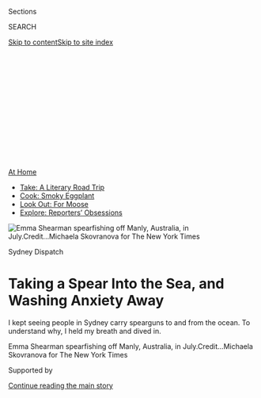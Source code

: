 <div id="app">

<div>

<div>

<div>

<div class="NYTAppHideMasthead css-ikk3s8 e1suatyy0">

<div class="section css-133zg39 e1suatyy2">

<div class="css-eph4ug er09x8g0">

<div class="css-6n7j50">

</div>

<span class="css-1dv1kvn">Sections</span>

<div class="css-10488qs">

<span class="css-1dv1kvn">SEARCH</span>

</div>

[Skip to content](#site-content)[Skip to site
index](#site-index)

</div>

<div class="css-10698na e1huz5gh0">

</div>

</div>

</div>

</div>

<div data-aria-hidden="false">

<div id="site-content" data-role="main">

<div>

<div class="css-1aor85t" style="opacity:0.000000001;z-index:-1;visibility:hidden">

<div class="css-1hqnpie">

<div class="css-epjblv">

<span class="css-17xtcya">[Australia](/section/world/australia)</span><span class="css-x15j1o">|</span><span class="css-fwqvlz">Taking
a Spear Into the Sea, and Washing Anxiety
Away</span>

</div>

<div class="css-k008qs">

<div class="css-1iwv8en">

<span class="css-18z7m18"></span>

<div>

</div>

</div>

<span class="css-1n6z4y">https://nyti.ms/3i6iNpF</span>

<div class="css-1705lsu">

<div class="css-4xjgmj">

<div class="css-4skfbu" data-role="toolbar" data-aria-label="Social Media Share buttons, Save button, and Comments Panel with current comment count" data-testid="share-tools">

  - 
  - 
  - 
  - 
    
    <div class="css-6n7j50">
    
    </div>

  - 

</div>

</div>

</div>

</div>

</div>

</div>

<div id="NYT_TOP_BANNER_REGION" class="css-11qgg8s">

<div>

<div id="maps-athome-menu" class="section interactive-content interactive-size-medium css-1du2ztb">

<div class="css-17ih8de interactive-body">

<div class="at-home-nav__innerContainer">

<div class="at-home-nav__title">

[At
Home](https://www.nytimes3xbfgragh.onion/spotlight/at-home?action=click&pgtype=Article&state=default&region=TOP_BANNER&context=at_home_menu)

</div>

  - [Take: A Literary Road
    Trip](https://www.nytimes3xbfgragh.onion/2020/07/28/books/time-for-a-literary-road-trip.html?action=click&pgtype=Article&state=default&region=TOP_BANNER&context=at_home_menu)
  - [Cook: Smoky
    Eggplant](https://www.nytimes3xbfgragh.onion/2020/07/29/magazine/bored-with-your-home-cooking-some-smoky-eggplant-will-fix-that.html?action=click&pgtype=Article&state=default&region=TOP_BANNER&context=at_home_menu)
  - [Look Out: For
    Moose](https://www.nytimes3xbfgragh.onion/2020/07/27/travel/moose-michigan-isle-royale.html?action=click&pgtype=Article&state=default&region=TOP_BANNER&context=at_home_menu)
  - [Explore: Reporters’
    Obsessions](https://www.nytimes3xbfgragh.onion/interactive/2020/at-home/even-more-reporters-editors-diaries-lists-recommendations.html?action=click&pgtype=Article&state=default&region=TOP_BANNER&context=at_home_menu)

</div>

</div>

</div>

</div>

</div>

<div id="fullBleedHeaderContent">

<div class="css-9fsmc8">

![<span class="css-16f3y1r e13ogyst0" data-aria-hidden="true">Emma
Shearman spearfishing off Manly, Australia, in
July.</span><span class="css-cnj6d5 e1z0qqy90" itemprop="copyrightHolder"><span class="css-1ly73wi e1tej78p0">Credit...</span><span><span>Michaela
Skovranova for The New York
Times</span></span></span>](https://static01.graylady3jvrrxbe.onion/images/2020/07/31/world/00spearfishing-dispatch-1/merlin_174989472_4a4fd234-dfc0-40c6-b035-8f8d070f9c16-articleLarge.jpg?quality=75&auto=webp&disable=upscale)

</div>

<div class="css-1aqq9tq">

Sydney Dispatch

<div class="css-1vkm6nb ehdk2mb0">

# Taking a Spear Into the Sea, and Washing Anxiety Away

</div>

I kept seeing people in Sydney carry spearguns to and from the ocean. To
understand why, I held my breath and dived in.

</div>

<div class="css-nwzfg5 e1gnum310">

<span class="css-1f9pvn2 australia">Emma Shearman spearfishing off
Manly, Australia, in
July.</span><span class="css-cnj6d5 e1z0qqy90" itemprop="copyrightHolder"><span class="css-1ly73wi e1tej78p0">Credit...</span><span><span>Michaela
Skovranova for The New York Times</span></span></span>

</div>

<div id="sponsor-wrapper" class="css-1hyfx7x">

<div id="sponsor-slug" class="css-19vbshk">

Supported by

</div>

[Continue reading the main
story](#after-sponsor)

<div id="sponsor" class="ad sponsor-wrapper" style="text-align:center;height:100%;display:block">

</div>

<div id="after-sponsor">

</div>

</div>

<div class="css-1wx1auc e1gnum311">

<div class="css-18e8msd">

<div class="css-vp77d3 epjyd6m0">

<div class="css-hus3qt ey68jwv0" data-aria-hidden="true">

[![Damien
Cave](https://static01.graylady3jvrrxbe.onion/images/2018/10/08/multimedia/author-damien-cave/author-damien-cave-thumbLarge.png
"Damien Cave")](https://www.nytimes3xbfgragh.onion/by/damien-cave)

</div>

<div class="css-1baulvz">

By [<span class="css-1baulvz last-byline" itemprop="name">Damien
Cave</span>](https://www.nytimes3xbfgragh.onion/by/damien-cave)

</div>

</div>

  - Aug. 3,
    2020

  - 
    
    <div class="css-4xjgmj">
    
    <div class="css-d8bdto" data-role="toolbar" data-aria-label="Social Media Share buttons, Save button, and Comments Panel with current comment count" data-testid="share-tools">
    
      - 
      - 
      - 
      - 
        
        <div class="css-6n7j50">
        
        </div>
    
      - 
    
    </div>
    
    </div>

</div>

</div>

</div>

<div class="section meteredContent css-1r7ky0e" name="articleBody" itemprop="articleBody">

<div class="css-1fanzo5 StoryBodyCompanionColumn">

<div class="css-53u6y8">

SYDNEY, Australia — Emma Shearman held her speargun and focused on her
breathing. In, out, relax, she thought. Deep and steady, as rhythmic as
the waves.

She plunged into the cold Pacific off Sydney’s rocky coast, holding her
breath until she reached a depth of about 30 feet. Quiet and calm, she
lifted the gun, aimed and fired — spearing a [red
morwong](https://www.dpi.nsw.gov.au/fishing/fish-species/species-list/red-morwong)
through its middle.

It was the second catch of the day. Her friend Tim Charody, who taught
her to spearfish during Australia’s coronavirus lockdown, had already
caught another morwong, a common fish in these waters. But this was Ms.
Shearman’s deepest dive, and she emerged proud, holding her prey by the
gills.

“There’s a real courage and confidence to know that I can go out and
catch my own food and provide, and still do womanly things — go salsa
dancing and wear heels,” she said when we were all on land.

</div>

</div>

<div class="css-1fanzo5 StoryBodyCompanionColumn">

<div class="css-53u6y8">

“It’s so challenging,” she added, “but also meditative.”

I’d joined them early one morning out of curiosity. For months now,
since the first coronavirus lockdown, I’ve been seeing more and more
people carrying spearguns to and from the waters around Sydney. One day
I nearly collided with a spear-toting dad lugging Australian salmon into
our suburb, at which point I started to wonder what was going on with
all the Poseidons.

</div>

</div>

<div class="css-79elbk" data-testid="photoviewer-wrapper">

<div class="css-z3e15g" data-testid="photoviewer-wrapper-hidden">

</div>

<div class="css-1a48zt4 ehw59r15" data-testid="photoviewer-children">

![<span class="css-16f3y1r e13ogyst0" data-aria-hidden="true">Tim
Charody sharpening his spear before
spearfishing.</span><span class="css-cnj6d5 e1z0qqy90" itemprop="copyrightHolder"><span class="css-1ly73wi e1tej78p0">Credit...</span><span>Michaela
Skovranova for The New York
Times</span></span>](https://static01.graylady3jvrrxbe.onion/images/2020/07/31/world/00spearfishing-dispatch-2/merlin_174989355_09f63290-2f5a-40be-9776-ac42e92f7d1f-articleLarge.jpg?quality=75&auto=webp&disable=upscale)

</div>

</div>

<div class="css-79elbk" data-testid="photoviewer-wrapper">

<div class="css-z3e15g" data-testid="photoviewer-wrapper-hidden">

</div>

<div class="css-1a48zt4 ehw59r15" data-testid="photoviewer-children">

<div class="css-1xdhyk6 erfvjey0">

<span class="css-1ly73wi e1tej78p0">Image</span>

<div class="css-zjzyr8">

<div data-testid="lazyimage-container" style="height:290px">

</div>

</div>

</div>

<span class="css-16f3y1r e13ogyst0" data-aria-hidden="true">“It’s so
challenging,” said Emma Shearman of spearfishing, with Mr.
Charody.</span><span class="css-cnj6d5 e1z0qqy90" itemprop="copyrightHolder"><span class="css-1ly73wi e1tej78p0">Credit...</span><span>Michaela
Skovranova for The New York Times</span></span>

</div>

</div>

<div class="css-79elbk" data-testid="photoviewer-wrapper">

<div class="css-z3e15g" data-testid="photoviewer-wrapper-hidden">

</div>

<div class="css-1a48zt4 ehw59r15" data-testid="photoviewer-children">

<div class="css-1xdhyk6 erfvjey0">

<span class="css-1ly73wi e1tej78p0">Image</span>

<div class="css-zjzyr8">

<div data-testid="lazyimage-container" style="height:290px">

</div>

</div>

</div>

<span class="css-16f3y1r e13ogyst0" data-aria-hidden="true">A school of
fish at Inscription Point in Botany Bay National Park in
Sydney.</span><span class="css-cnj6d5 e1z0qqy90" itemprop="copyrightHolder"><span class="css-1ly73wi e1tej78p0">Credit...</span><span>Michaela
Skovranova for The New York Times</span></span>

</div>

</div>

<div class="css-1fanzo5 StoryBodyCompanionColumn">

<div class="css-53u6y8">

Sydney has long been a city of surfboards in hatchbacks and sandy toes
on sidewalks. The ocean here is like a neighbor you see everywhere. It
appears around unexpected corners from the craggy coast and for miles
inland along a harbor shaped like an oak leaf — as Mark Twain [pointed
out](https://musingsofaliterarydilettante.wordpress.com/2010/03/28/the-wayward-tourist-mark-twains-adventures-in-australia-by-mark-twain/)
in 1897 when he called the sheets of blue “superbly beautiful.”

</div>

</div>

<div class="css-1fanzo5 StoryBodyCompanionColumn">

<div class="css-53u6y8">

All those spear guns seemed to be introducing a deeper and darker vibe.
Or so I thought.

In fact, during a time of rising unemployment and restrictions on group
sports and social gatherings, spearfishing has become an increasingly
popular escape for people seeking calm, control and sustenance far from
the anxieties of land. Spear gear has been selling out at dive shops up
and down Australia’s east coast since March. Young and old, men and
women: They are all finding something for their stomachs and souls in an
act that is ancient and elemental.

“It’s all about living off the ocean,” said Robert Cooley, a lifelong
spearfisherman and the leader of the Gamay Rangers, an Aboriginal group
that helps manage and protect Botany Bay on Sydney’s southern edge.
“It’s a catch-your-breath type of thing, far away from the big
city.”

Mr. Cooley, 53, tall, talkative and full of local lore, said his team of
a half-dozen rangers had already put their spearfishing skills to good
use. During Sydney’s peak lockdown period in April, their underwater
hunting became community service. Between fish, lobsters and abalone,
they caught 3,000 meals to distribute to neighbors in need.

</div>

</div>

<div class="css-79elbk" data-testid="photoviewer-wrapper">

<div class="css-z3e15g" data-testid="photoviewer-wrapper-hidden">

</div>

<div class="css-1a48zt4 ehw59r15" data-testid="photoviewer-children">

<div class="css-1xdhyk6 erfvjey0">

<span class="css-1ly73wi e1tej78p0">Image</span>

<div class="css-zjzyr8">

<div data-testid="lazyimage-container" style="height:290px">

</div>

</div>

</div>

<span class="css-16f3y1r e13ogyst0" data-aria-hidden="true">Mr. Charody
spearfishing.</span><span class="css-cnj6d5 e1z0qqy90" itemprop="copyrightHolder"><span class="css-1ly73wi e1tej78p0">Credit...</span><span>Michaela
Skovranova for The New York Times</span></span>

</div>

</div>

<div class="css-79elbk" data-testid="photoviewer-wrapper">

<div class="css-z3e15g" data-testid="photoviewer-wrapper-hidden">

</div>

<div class="css-1a48zt4 ehw59r15" data-testid="photoviewer-children">

<div class="css-1xdhyk6 erfvjey0">

<span class="css-1ly73wi e1tej78p0">Image</span>

<div class="css-zjzyr8">

<div data-testid="lazyimage-container" style="height:290px">

</div>

</div>

</div>

<span class="css-16f3y1r e13ogyst0" data-aria-hidden="true">Ms. Shearman
with a
catch.</span><span class="css-cnj6d5 e1z0qqy90" itemprop="copyrightHolder"><span class="css-1ly73wi e1tej78p0">Credit...</span><span>Michaela
Skovranova for The New York Times</span></span>

</div>

</div>

<div class="css-79elbk" data-testid="photoviewer-wrapper">

<div class="css-z3e15g" data-testid="photoviewer-wrapper-hidden">

</div>

<div class="css-1a48zt4 ehw59r15" data-testid="photoviewer-children">

<div class="css-1xdhyk6 erfvjey0">

<span class="css-1ly73wi e1tej78p0">Image</span>

<div class="css-zjzyr8">

<div data-testid="lazyimage-container" style="height:290px">

</div>

</div>

</div>

<span class="css-16f3y1r e13ogyst0" data-aria-hidden="true">Mr. Charody
resurfacing.</span><span class="css-cnj6d5 e1z0qqy90" itemprop="copyrightHolder"><span class="css-1ly73wi e1tej78p0">Credit...</span><span>Michaela
Skovranova for The New York Times</span></span>

</div>

</div>

<div class="css-1fanzo5 StoryBodyCompanionColumn">

<div class="css-53u6y8">

“It was critical work,” Mr. Cooley said. “Some of our elders live alone.
Others couldn’t leave the house.”

</div>

</div>

<div class="css-1fanzo5 StoryBodyCompanionColumn">

<div class="css-53u6y8">

One day at dawn, I met him by the bay where he had speared his first
flathead as a boy. Later that morning, we joined a few rangers at the
point where James Cook landed in 1770, bringing together European and
Aboriginal cultures for the first time.

Mr. Cooley put on his wet suit around the corner from a statue of
humpback whales, an important animal for local Indigenous groups, at a
site across the bay from Sydney’s commercial port with its towering
cranes.

The industrial and the traditional — on the surface, they pressed
against each other. In the water, they disappeared. A soft blanket of
blue covered sea grass that swayed like slow-motion dancers on the stage
of a sandstone reef.

Mr. Cooley and two other rangers dived head first, using their long fins
and weight belts to help them search between rocks and under the layered
shelves of the coastal ledge.

In many places, spearfishing with scuba gear is allowed. In Australia,
it’s considered cheating. The skill and joy of the sport come with a
stretching of the lungs.

Most people learn with friends, but I had taken a spearfishing class
with two 14-year-olds. Fábio Leitão, a pony-tailed instructor originally
from the Azores, taught me that if I did not suck in a huge breath or
hyperventilate, I’d be able to hold my breath for longer.

</div>

</div>

<div class="css-79elbk" data-testid="photoviewer-wrapper">

<div class="css-z3e15g" data-testid="photoviewer-wrapper-hidden">

</div>

<div class="css-1a48zt4 ehw59r15" data-testid="photoviewer-children">

<div class="css-1xdhyk6 erfvjey0">

<span class="css-1ly73wi e1tej78p0">Image</span>

<div class="css-zjzyr8">

<div data-testid="lazyimage-container" style="height:290px">

</div>

</div>

</div>

<span class="css-16f3y1r e13ogyst0" data-aria-hidden="true">Robert
Cooley, left, leader of the Gamay Rangers, an Aboriginal group that
helps manage and protect Botany Bay in Sydney, with Bryce Liddell,
another
ranger. </span><span class="css-cnj6d5 e1z0qqy90" itemprop="copyrightHolder"><span class="css-1ly73wi e1tej78p0">Credit...</span><span>Michaela
Skovranova for The New York Times</span></span>

</div>

</div>

<div class="css-79elbk" data-testid="photoviewer-wrapper">

<div class="css-z3e15g" data-testid="photoviewer-wrapper-hidden">

</div>

<div class="css-1a48zt4 ehw59r15" data-testid="photoviewer-children">

<div class="css-1xdhyk6 erfvjey0">

<span class="css-1ly73wi e1tej78p0">Image</span>

<div class="css-zjzyr8">

<div data-testid="lazyimage-container" style="height:290px">

</div>

</div>

</div>

<span class="css-16f3y1r e13ogyst0" data-aria-hidden="true">Ms. Shearman
gutting a successful
catch.</span><span class="css-cnj6d5 e1z0qqy90" itemprop="copyrightHolder"><span class="css-1ly73wi e1tej78p0">Credit...</span><span>Michaela
Skovranova for The New York
Times</span></span>

</div>

</div>

<div class="css-79elbk" data-testid="photoviewer-wrapper">

<div class="css-z3e15g" data-testid="photoviewer-wrapper-hidden">

</div>

<div class="css-1a48zt4 ehw59r15" data-testid="photoviewer-children">

<div class="css-1xdhyk6 erfvjey0">

<span class="css-1ly73wi e1tej78p0">Image</span>

<div class="css-zjzyr8">

<div data-testid="lazyimage-container" style="height:257.77777777777777px">

</div>

</div>

</div>

<span class="css-16f3y1r e13ogyst0" data-aria-hidden="true">The Dive
Spear and Sport shop in
Sydney.</span><span class="css-cnj6d5 e1z0qqy90" itemprop="copyrightHolder"><span class="css-1ly73wi e1tej78p0">Credit...</span><span>Matthew
Abbott for The New York Times</span></span>

</div>

</div>

<div class="css-1fanzo5 StoryBodyCompanionColumn">

<div class="css-53u6y8">

So when one of the rangers waved me over to a lobster, I was ready. I
steadied my breathing and pushed myself down, holding as long as I
could.

The little guy had lodged himself in a tight spot. I tried to grab him
and failed — there’d be no [Instagram
bragging](https://www.instagram.com/p/CDGWKvipsWg/) from me, I caught
nothing on my reporting trips — but with a few more dives, the rangers
pried him loose.

“My supermarket is safer than the one you’re going to,” Mr. Cooley told
me.

In terms of the coronavirus, he was right, of course. But spearfishing
is hardly risk free.

Sharks are lazy bullies that grab fish after they’ve been shot. Shallow
water blackouts — fainting underwater — can lead to drowning if there is
no one around to help. That seems to be what happened to [Alex “Chumpy”
Pullin](https://au.sports.yahoo.com/alex-chumpy-pullin-death-shallow-water-blackout-explained-020035708.html),
32, an Australian Olympic snowboarder who died while spearfishing alone
in early July.

And yet, along with such dangers come benefits. In Sydney, edible fish
can be found just a few feet down, and spearfishing is the most
sustainable form of fishing, with no lures left behind and no by-catch
from nets. Many “spearos,” as they are called, take great pride in being
able to feed their families with their kill.

</div>

</div>

<div class="css-1fanzo5 StoryBodyCompanionColumn">

<div class="css-53u6y8">

At Adreno in Sydney, Australia’s largest spearfishing retailer, one of
the employees, Jayden Nightingale, 22, told me he goes out three times a
week and would soon be in the water to catch a feast for his brother’s
birthday. “My mother asked for octopus,” he
said.

</div>

</div>

<div class="css-79elbk" data-testid="photoviewer-wrapper">

<div class="css-z3e15g" data-testid="photoviewer-wrapper-hidden">

</div>

<div class="css-1a48zt4 ehw59r15" data-testid="photoviewer-children">

<div class="css-1xdhyk6 erfvjey0">

<span class="css-1ly73wi e1tej78p0">Image</span>

<div class="css-zjzyr8">

<div data-testid="lazyimage-container" style="height:257.77777777777777px">

</div>

</div>

</div>

<span class="css-16f3y1r e13ogyst0" data-aria-hidden="true">Fabio
Leitao, center, a professional spearfishing instructor, giving a
spearfishing  lesson to  Clay Warner, left, and Heath Jones at Dive
Spear and
Sport.</span><span class="css-cnj6d5 e1z0qqy90" itemprop="copyrightHolder"><span class="css-1ly73wi e1tej78p0">Credit...</span><span>Matthew
Abbott for The New York
Times</span></span>

</div>

</div>

<div class="css-79elbk" data-testid="photoviewer-wrapper">

<div class="css-z3e15g" data-testid="photoviewer-wrapper-hidden">

</div>

<div class="css-1a48zt4 ehw59r15" data-testid="photoviewer-children">

<div class="css-1xdhyk6 erfvjey0">

<span class="css-1ly73wi e1tej78p0">Image</span>

<div class="css-zjzyr8">

<div data-testid="lazyimage-container" style="height:257.77777777777777px">

</div>

</div>

</div>

<span class="css-16f3y1r e13ogyst0" data-aria-hidden="true">Mr. Leitao,
center, holding the two students in place during a breathing and
relaxation
lesson. </span><span class="css-cnj6d5 e1z0qqy90" itemprop="copyrightHolder"><span class="css-1ly73wi e1tej78p0">Credit...</span><span>Matthew
Abbott for The New York
Times</span></span>

</div>

</div>

<div class="css-79elbk" data-testid="photoviewer-wrapper">

<div class="css-z3e15g" data-testid="photoviewer-wrapper-hidden">

</div>

<div class="css-1a48zt4 ehw59r15" data-testid="photoviewer-children">

<div class="css-1xdhyk6 erfvjey0">

<span class="css-1ly73wi e1tej78p0">Image</span>

<div class="css-zjzyr8">

<div data-testid="lazyimage-container" style="height:257.77777777777777px">

</div>

</div>

</div>

<span class="css-16f3y1r e13ogyst0" data-aria-hidden="true">Mr. Leitao
teaching an emergency survival
technique.</span><span class="css-cnj6d5 e1z0qqy90" itemprop="copyrightHolder"><span class="css-1ly73wi e1tej78p0">Credit...</span><span>Matthew
Abbott for The New York Times</span></span>

</div>

</div>

<div class="css-1fanzo5 StoryBodyCompanionColumn">

<div class="css-53u6y8">

Feeding others, he added, was only part of the appeal. Sitting beside me
as I tried on fins, he dialed down his sales clerk ebullience.

“I was in a coma for three months,” he said. “When I came out of it, all
I wanted to do was get in the ocean.”

He described a bad car accident, a head injury — he put my hand to the
wound — then a bout of depression that only water could cure.

</div>

</div>

<div class="css-1fanzo5 StoryBodyCompanionColumn">

<div class="css-53u6y8">

Kimi Werner, a champion spearfisher from Hawaii, [often
speaks](https://waterpeoplepodcast.com/2019/07/09/kimi-werner-flipping-your-instincts/)
about feeling hugged by the ocean — the pressure on her chest, the peace
she feels looking up to the sun from deep below. Mr. Nightingale told me
the entire experience amounted to therapy.

“The ocean is like a different world,” he said, surrounded by shelves
picked clean by the recent surge of spearfishing interest. “It’s
relaxing because you get to be one with nature.”

Ms. Shearman, 25, described a similar feeling, with a twist — a bending
of time.

We’d met at sunrise at the top of a cliff in Manly, a seaside suburb to
the north, where our little group hiked down a treacherous path to a
rugged outcrop. The water was chilly, the swell was large, and we saw a
few small sharks along with a [bull
ray](http://www.dpi.nsw.gov.au/__data/assets/pdf_file/0004/264775/Identifying-sharks-and-rays.pdf)
big enough to cover a king-size bed. By the time we got out of the
water, more than three hours had passed in a blur.

Asked later what she thinks about during all that time in the water, Ms.
Shearman replied: “I actually don’t think about anything. It’s not like
running, where you think about ideas or things you want to do — you’re
just there.”

In such uncertain times on land, that alone draws many of us to the sea.

</div>

</div>

<div class="css-79elbk" data-testid="photoviewer-wrapper">

<div class="css-z3e15g" data-testid="photoviewer-wrapper-hidden">

</div>

<div class="css-1a48zt4 ehw59r15" data-testid="photoviewer-children">

<div class="css-1xdhyk6 erfvjey0">

<span class="css-1ly73wi e1tej78p0">Image</span>

<div class="css-zjzyr8">

<div data-testid="lazyimage-container" style="height:290px">

</div>

</div>

</div>

<span class="css-16f3y1r e13ogyst0" data-aria-hidden="true">A
spearfishing spot at Inscription Point, Botany Bay, in
Sydney.</span><span class="css-cnj6d5 e1z0qqy90" itemprop="copyrightHolder"><span class="css-1ly73wi e1tej78p0">Credit...</span><span>Michaela
Skovranova for The New York Times</span></span>

</div>

</div>

<div>

</div>

</div>

<div>

</div>

<div>

</div>

<div>

</div>

<div>

<div id="bottom-wrapper" class="css-1ede5it">

<div id="bottom-slug" class="css-l9onyx">

Advertisement

</div>

[Continue reading the main
story](#after-bottom)

<div id="bottom" class="ad bottom-wrapper" style="text-align:center;height:100%;display:block;min-height:90px">

</div>

<div id="after-bottom">

</div>

</div>

</div>

</div>

</div>

## Site Index

<div>

</div>

## Site Information Navigation

  - [© <span>2020</span> <span>The New York Times
    Company</span>](https://help.nytimes3xbfgragh.onion/hc/en-us/articles/115014792127-Copyright-notice)

<!-- end list -->

  - [NYTCo](https://www.nytco.com/)
  - [Contact
    Us](https://help.nytimes3xbfgragh.onion/hc/en-us/articles/115015385887-Contact-Us)
  - [Work with us](https://www.nytco.com/careers/)
  - [Advertise](https://nytmediakit.com/)
  - [T Brand Studio](http://www.tbrandstudio.com/)
  - [Your Ad
    Choices](https://www.nytimes3xbfgragh.onion/privacy/cookie-policy#how-do-i-manage-trackers)
  - [Privacy](https://www.nytimes3xbfgragh.onion/privacy)
  - [Terms of
    Service](https://help.nytimes3xbfgragh.onion/hc/en-us/articles/115014893428-Terms-of-service)
  - [Terms of
    Sale](https://help.nytimes3xbfgragh.onion/hc/en-us/articles/115014893968-Terms-of-sale)
  - [Site
    Map](https://spiderbites.nytimes3xbfgragh.onion)
  - [Help](https://help.nytimes3xbfgragh.onion/hc/en-us)
  - [Subscriptions](https://www.nytimes3xbfgragh.onion/subscription?campaignId=37WXW)

</div>

</div>

</div>

</div>
